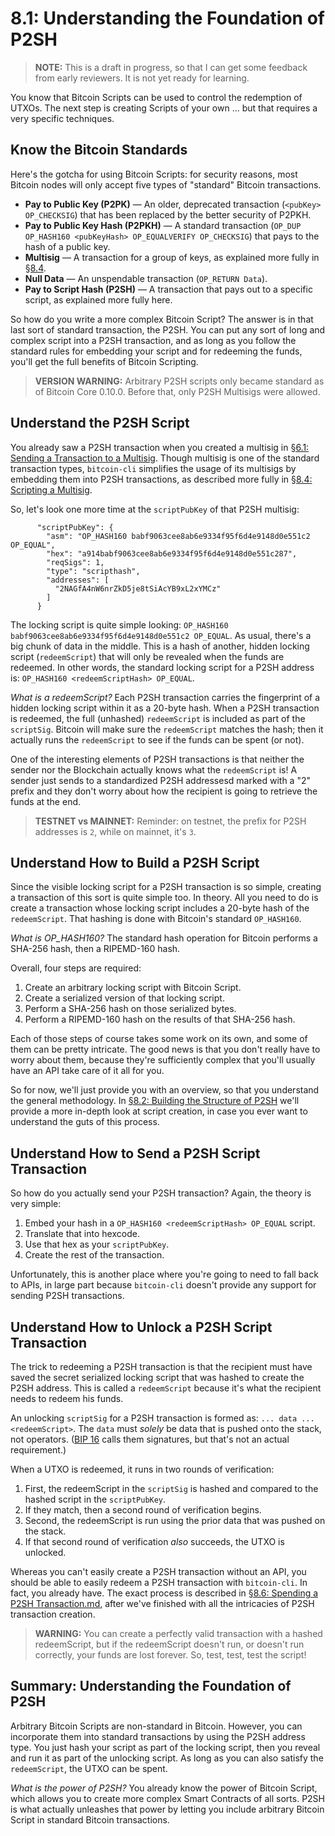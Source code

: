 # 8.1: Understanding the Foundation of P2SH

> **NOTE:** This is a draft in progress, so that I can get some feedback from early reviewers. It is not yet ready for learning.

You know that Bitcoin Scripts can be used to control the redemption of UTXOs. The next step is creating Scripts of your own ... but that requires a very specific techniques.

## Know the Bitcoin Standards

Here's the gotcha for using Bitcoin Scripts: for security reasons, most Bitcoin nodes will only accept five types of "standard" Bitcoin transactions.

* __Pay to Public Key (P2PK)__ — An older, deprecated transaction (`<pubKey> OP_CHECKSIG`) that has been replaced by the better security of P2PKH.
* __Pay to Public Key Hash (P2PKH)__ — A standard transaction (`OP_DUP OP_HASH160 <pubKeyHash> OP_EQUALVERIFY OP_CHECKSIG`) that pays to the hash of a public key.
* __Multisig__ — A transaction for a group of keys, as explained more fully in [§8.4](8_4_Scripting_a_Multisig.md).
* __Null Data__ — An unspendable transaction (`OP_RETURN Data`).
* __Pay to Script Hash (P2SH)__ — A transaction that pays out to a specific script, as explained more fully here.

So how do you write a more complex Bitcoin Script? The answer is in that last sort of standard transaction, the P2SH. You can put any sort of long and complex script into a P2SH transaction, and as long as you follow the standard rules for embedding your script and for redeeming the funds, you'll get the full benefits of Bitcoin Scripting.

> **VERSION WARNING:** Arbitrary P2SH scripts only became standard as of Bitcoin Core 0.10.0. Before that, only P2SH Multisigs were allowed.

## Understand the P2SH Script

You already saw a P2SH transaction when you created a multisig in [§6.1: Sending a Transaction to a Multisig](6_1_Sending_a_Transaction_to_a_Multisig.md). Though multisig is one of the standard transaction types, `bitcoin-cli` simplifies the usage of its multisigs by embedding them into P2SH transactions, as described more fully in [§8.4: Scripting a Multisig](8_4_Scripting_a_Multisig.md).

So, let's look one more time at the `scriptPubKey` of that P2SH multisig:
```
      "scriptPubKey": {
        "asm": "OP_HASH160 babf9063cee8ab6e9334f95f6d4e9148d0e551c2 OP_EQUAL",
        "hex": "a914babf9063cee8ab6e9334f95f6d4e9148d0e551c287",
        "reqSigs": 1,
        "type": "scripthash",
        "addresses": [
          "2NAGfA4nW6nrZkD5je8tSiAcYB9xL2xYMCz"
        ]
      }
```
The locking script is quite simple looking: `OP_HASH160 babf9063cee8ab6e9334f95f6d4e9148d0e551c2 OP_EQUAL`. As usual, there's a big chunk of data in the middle. This is a hash of another, hidden locking script (`redeemScript`) that will only be revealed when the funds are redeemed. In other words, the standard locking script for a P2SH address is: `OP_HASH160 <redeemScriptHash> OP_EQUAL`.

_What is a redeemScript?_ Each P2SH transaction carries the fingerprint of a hidden locking script within it as a 20-byte hash. When a P2SH transaction is redeemed, the full (unhashed) `redeemScript` is included as part of the `scriptSig`. Bitcoin will make sure the `redeemScript` matches the hash; then it actually runs the `redeemScript` to see if the funds can be spent (or not).

One of the interesting elements of P2SH transactions is that neither the sender nor the Blockchain actually knows what the `redeemScript` is! A sender just sends to a standardized P2SH addressesd marked with a "2" prefix and they don't worry about how the recipient is going to retrieve the funds at the end.

> **TESTNET vs MAINNET:** Reminder: on testnet, the prefix for P2SH addresses is `2`, while on mainnet, it's `3`.

## Understand How to Build a P2SH Script

Since the visible locking script for a P2SH transaction is so simple, creating a transaction of this sort is quite simple too. In theory. All you need to do is create a transaction whose locking script includes a 20-byte hash of the `redeemScript`. That hashing is done with Bitcoin's standard `OP_HASH160`.

_What is OP_HASH160?_ The standard hash operation for Bitcoin performs a SHA-256 hash, then a RIPEMD-160 hash.

Overall, four steps are required:

1. Create an arbitrary locking script with Bitcoin Script.
2. Create a serialized version of that locking script.
3. Perform a SHA-256 hash on those serialized bytes.
4. Perform a RIPEMD-160 hash on the results of that SHA-256 hash.

Each of those steps of course takes some work on its own, and some of them can be pretty intricate. The good news is that you don't really have to worry about them, because they're sufficiently complex that you'll usually have an API take care of it all for you. 

So for now, we'll just provide you with an overview, so that you understand the general methodology. In [§8.2: Building the Structure of P2SH](8_2_Building_the_Structure_of_P2SH.md) we'll provide a more in-depth look at script creation, in case you ever want to understand the guts of this process.

## Understand How to Send a P2SH Script Transaction

So how do you actually send your P2SH transaction? Again, the theory is very simple:

1. Embed your hash in a `OP_HASH160 <redeemScriptHash> OP_EQUAL` script.
2. Translate that into hexcode.
3. Use that hex as your `scriptPubKey`. 
4. Create the rest of the transaction.

Unfortunately, this is another place where you're going to need to fall back to APIs, in large part because `bitcoin-cli` doesn't provide any support for sending P2SH transactions.

## Understand How to Unlock a P2SH Script Transaction

The trick to redeeming a P2SH transaction is that the recipient must have saved the secret serialized locking script that was hashed to create the P2SH address. This is called a `redeemScript` because it's what the recipient needs to redeem his funds. 

An unlocking `scriptSig` for a P2SH transaction is formed as: `... data ... <redeemScript>`. The `data` must _solely_ be data that is pushed onto the stack, not operators. ([BIP 16](https://github.com/bitcoin/bips/blob/master/bip-0016.mediawiki) calls them signatures, but that's not an actual requirement.)

When a UTXO is redeemed, it runs in two rounds of verification:

1. First, the redeemScript in the `scriptSig` is hashed and compared to the hashed script in the `scriptPubKey`. 
2. If they match, then a second round of verification begins.
3. Second, the redeemScript is run using the prior data that was pushed on the stack. 
4. If that second round of verification _also_ succeeds, the UTXO is unlocked.

Whereas you can't easily create a P2SH transaction without an API, you should be able to easily redeem a P2SH transaction with `bitcoin-cli`. In fact, you already have. The exact process is described in [§8.6: Spending a P2SH Transaction.md](8_6_Spending_a_P2SH_Transaction.md), after we've finished with all the intricacies of P2SH transaction creation.

> **WARNING:** You can create a perfectly valid transaction with a hashed redeemScript, but if the redeemScript doesn't run, or doesn't run correctly, your funds are lost forever. So, test, test, test the script!

## Summary: Understanding the Foundation of P2SH

Arbitrary Bitcoin Scripts are non-standard in Bitcoin. However, you can incorporate them into standard transactions by using the P2SH address type. You just hash your script as part of the locking script, then you reveal and run it as part of the unlocking script. As long as you can also satisfy the `redeemScript`, the UTXO can be spent. 

_What is the power of P2SH?_ You already know the power of Bitcoin Script, which allows you to create more complex Smart Contracts of all sorts. P2SH is what actually unleashes that power by letting you include arbitrary Bitcoin Script in standard Bitcoin transactions.
